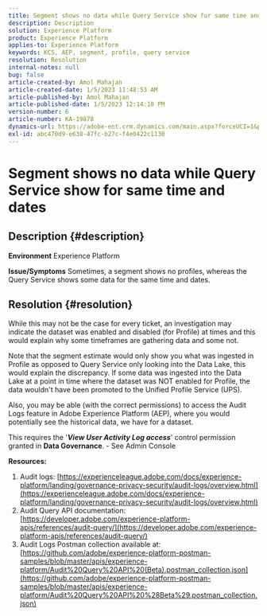```yaml
---
title: Segment shows no data while Query Service show for same time and dates
description: Description
solution: Experience Platform
product: Experience Platform
applies-to: Experience Platform
keywords: KCS, AEP, segment, profile, query service
resolution: Resolution
internal-notes: null
bug: false
article-created-by: Amol Mahajan
article-created-date: 1/5/2023 11:48:53 AM
article-published-by: Amol Mahajan
article-published-date: 1/5/2023 12:14:10 PM
version-number: 6
article-number: KA-19878
dynamics-url: https://adobe-ent.crm.dynamics.com/main.aspx?forceUCI=1&pagetype=entityrecord&etn=knowledgearticle&id=a34331ea-ee8c-ed11-81ac-6045bd006b3d
exl-id: abc470d9-e638-47fc-b27c-f4e0422c1130
---
```

# Segment shows no data while Query Service show for same time and dates

## Description {#description}

<b>Environment</b>
Experience Platform


<b>Issue/Symptoms</b>
Sometimes, a segment shows no profiles, whereas the Query Service shows some data for the same time and dates.


## Resolution {#resolution}


While this may not be the case for every ticket, an investigation may indicate the dataset was enabled and disabled (for Profile) at times and this would explain why some timeframes are gathering data and some not.

Note that the segment estimate would only show you what was ingested in Profile as opposed to Query Service only looking into the Data Lake, this would explain the discrepancy. If some data was ingested into the Data Lake at a point in time where the dataset was NOT enabled for Profile, the data wouldn't have been promoted to the Unified Profile Service (UPS).



Also, you may be able (with the correct permissions) to access the Audit Logs feature in Adobe Experience Platform (AEP), where you would potentially see the historical data, we have for a dataset.

This requires the '<b>*View User Activity Log access</b>*' control permission granted in <b>Data Governance</b>. - See Admin Console



<b>Resources:</b>

1. Audit logs: [https://experienceleague.adobe.com/docs/experience-platform/landing/governance-privacy-security/audit-logs/overview.html](https://experienceleague.adobe.com/docs/experience-platform/landing/governance-privacy-security/audit-logs/overview.html)
2. Audit Query API documentation: [https://developer.adobe.com/experience-platform-apis/references/audit-query/](https://developer.adobe.com/experience-platform-apis/references/audit-query/)
3. Audit Logs Postman collection available at: [https://github.com/adobe/experience-platform-postman-samples/blob/master/apis/experience-platform/Audit%20Query%20API%20(Beta).postman_collection.json](https://github.com/adobe/experience-platform-postman-samples/blob/master/apis/experience-platform/Audit%20Query%20API%20%28Beta%29.postman_collection.json)
